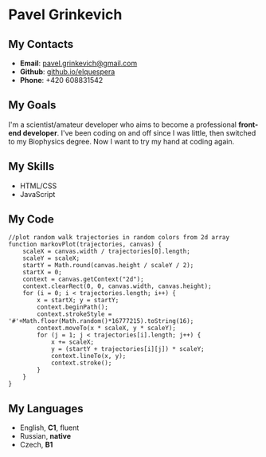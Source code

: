 # Pavel Grinkevich

## My Contacts

 - **Email**: [pavel.grinkevich@gmail.com](mailto:pavel.grinkevich@gmail.com "Email me")
 - **Github**: [github.io/elquespera](https://github.io/elquespera "My github")
 - **Phone**: +420 608831542

## My Goals

I'm a scientist/amateur developer who aims to become a professional **front-end developer**. I've been coding on and off since I was little, then switched to my Biophysics degree. Now I want to try my hand at coding again.

## My Skills

 - HTML/CSS
 - JavaScript

## My Code

```
//plot random walk trajectories in random colors from 2d array
function markovPlot(trajectories, canvas) {
	scaleX = canvas.width / trajectories[0].length;
	scaleY = scaleX;
	startY = Math.round(canvas.height / scaleY / 2);
	startX = 0;
	context = canvas.getContext("2d");
	context.clearRect(0, 0, canvas.width, canvas.height);
	for (i = 0; i < trajectories.length; i++) {
		x = startX; y = startY;
		context.beginPath();
		context.strokeStyle = '#'+Math.floor(Math.random()*16777215).toString(16);
		context.moveTo(x * scaleX, y * scaleY);
		for (j = 1; j < trajectories[i].length; j++) {
			x += scaleX;
			y = (startY + trajectories[i][j]) * scaleY;
			context.lineTo(x, y);
			context.stroke();
		}
	}
}
```

## My Languages
 - English, **C1**, fluent
 - Russian, **native**
 - Czech, **B1**
